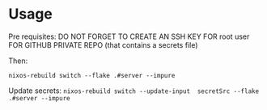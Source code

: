 # Usage

Pre requisites: DO NOT FORGET TO CREATE AN SSH KEY FOR root user FOR GITHUB PRIVATE REPO (that contains a secrets file)

Then:

`nixos-rebuild switch --flake .#server --impure`

Update secrets: `nixos-rebuild switch --update-input  secretSrc --flake .#server --impure`
